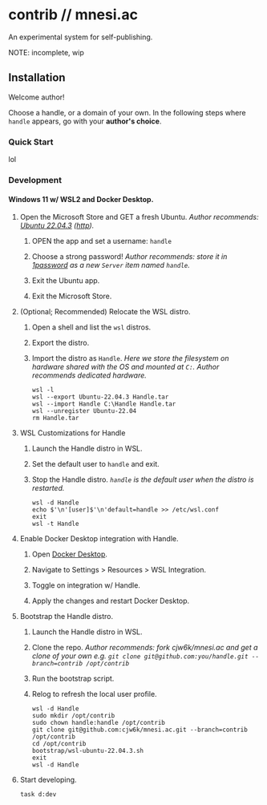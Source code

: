 # contrib // mnesi.ac

An experimental system for self-publishing.

NOTE: incomplete, wip

## Installation

Welcome author!

Choose a handle, or a domain of your own. In the following steps where `handle` appears, go with your **author's choice**.

### Quick Start

lol

### Development

#### Windows 11 w/ WSL2 and Docker Desktop.

1. Open the Microsoft Store and GET a fresh Ubuntu. _Author recommends: [Ubuntu 22.04.3](ms-windows-store://pdp/?ProductId=9PN20MSR04DW) ([http](https://apps.microsoft.com/detail/9PN20MSR04DW))._

   1. OPEN the app and set a username: `handle`

   2. Choose a strong password! _Author recommends: store it in [1password](https://1password.com/) as a new `Server` item named `handle`._

   3. Exit the Ubuntu app.

   4. Exit the Microsoft Store.

2. (Optional; Recommended) Relocate the WSL distro.

   1. Open a shell and list the `wsl` distros.

   2. Export the distro.

   3. Import the distro as `Handle`. _Here we store the filesystem on hardware shared with the OS and mounted at `C:`. Author recommends dedicated hardware._

      ```shell
      wsl -l
      wsl --export Ubuntu-22.04.3 Handle.tar
      wsl --import Handle C:\Handle Handle.tar
      wsl --unregister Ubuntu-22.04
      rm Handle.tar
      ```

3. WSL Customizations for Handle

   1. Launch the Handle distro in WSL.

   2. Set the default user to `handle` and exit.

   3. Stop the Handle distro. *`handle` is the default user when the distro is restarted.*

      ```shell
      wsl -d Handle
      echo $'\n'[user]$'\n'default=handle >> /etc/wsl.conf
      exit
      wsl -t Handle
      ```

4. Enable Docker Desktop integration with Handle.

   1. Open [Docker Desktop](https://www.docker.com/products/docker-desktop/).

   2. Navigate to Settings > Resources > WSL Integration.

   3. Toggle on integration w/ Handle.

   4. Apply the changes and restart Docker Desktop.

5. Bootstrap the Handle distro.

   1. Launch the Handle distro in WSL.

   2. Clone the repo. *Author recommends: fork cjw6k/mnesi.ac and get a clone of your own e.g. `git clone git@github.com:you/handle.git --branch=contrib /opt/contrib`*

   3. Run the bootstrap script.

   4. Relog to refresh the local user profile.

      ```shell
      wsl -d Handle
      sudo mkdir /opt/contrib
      sudo chown handle:handle /opt/contrib
      git clone git@github.com:cjw6k/mnesi.ac.git --branch=contrib /opt/contrib
      cd /opt/contrib
      bootstrap/wsl-ubuntu-22.04.3.sh
      exit
      wsl -d Handle
      ```

6. Start developing.

   ```shell
   task d:dev
   ```
